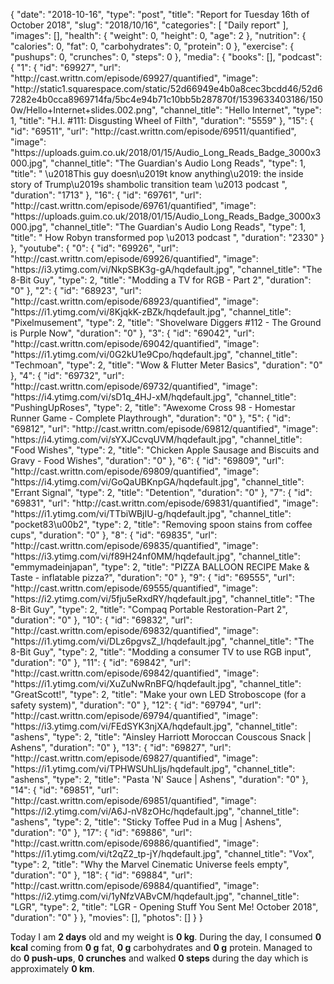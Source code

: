 {
    "date": "2018-10-16",
    "type": "post",
    "title": "Report for Tuesday 16th of October 2018",
    "slug": "2018\/10\/16",
    "categories": [
        "Daily report"
    ],
    "images": [],
    "health": {
        "weight": 0,
        "height": 0,
        "age": 2
    },
    "nutrition": {
        "calories": 0,
        "fat": 0,
        "carbohydrates": 0,
        "protein": 0
    },
    "exercise": {
        "pushups": 0,
        "crunches": 0,
        "steps": 0
    },
    "media": {
        "books": [],
        "podcast": {
            "1": {
                "id": "69927",
                "url": "http:\/\/cast.writtn.com\/episode\/69927\/quantified",
                "image": "http:\/\/static1.squarespace.com\/static\/52d66949e4b0a8cec3bcdd46\/52d67282e4b0cca8969714fa\/5bc4e94b71c10bb5b287870f\/1539633403186\/1500w\/Hello+Internet+slides.002.png",
                "channel_title": "Hello Internet",
                "type": 1,
                "title": "H.I. #111: Disgusting Wheel of Filth",
                "duration": "5559"
            },
            "15": {
                "id": "69511",
                "url": "http:\/\/cast.writtn.com\/episode\/69511\/quantified",
                "image": "https:\/\/uploads.guim.co.uk\/2018\/01\/15\/Audio_Long_Reads_Badge_3000x3000.jpg",
                "channel_title": "The Guardian's Audio Long Reads",
                "type": 1,
                "title": " \u2018This guy doesn\u2019t know anything\u2019: the inside story of Trump\u2019s shambolic transition team \u2013 podcast ",
                "duration": "1713"
            },
            "16": {
                "id": "69761",
                "url": "http:\/\/cast.writtn.com\/episode\/69761\/quantified",
                "image": "https:\/\/uploads.guim.co.uk\/2018\/01\/15\/Audio_Long_Reads_Badge_3000x3000.jpg",
                "channel_title": "The Guardian's Audio Long Reads",
                "type": 1,
                "title": " How Robyn transformed pop \u2013 podcast ",
                "duration": "2330"
            }
        },
        "youtube": {
            "0": {
                "id": "69926",
                "url": "http:\/\/cast.writtn.com\/episode\/69926\/quantified",
                "image": "https:\/\/i3.ytimg.com\/vi\/NkpSBK3g-gA\/hqdefault.jpg",
                "channel_title": "The 8-Bit Guy",
                "type": 2,
                "title": "Modding a TV for RGB - Part 2",
                "duration": "0"
            },
            "2": {
                "id": "68923",
                "url": "http:\/\/cast.writtn.com\/episode\/68923\/quantified",
                "image": "https:\/\/i1.ytimg.com\/vi\/8KjqkK-zBZk\/hqdefault.jpg",
                "channel_title": "Pixelmusement",
                "type": 2,
                "title": "Shovelware Diggers #112 - The Ground is Purple Now",
                "duration": "0"
            },
            "3": {
                "id": "69042",
                "url": "http:\/\/cast.writtn.com\/episode\/69042\/quantified",
                "image": "https:\/\/i1.ytimg.com\/vi\/0G2kU1e9Cpo\/hqdefault.jpg",
                "channel_title": "Techmoan",
                "type": 2,
                "title": "Wow & Flutter Meter Basics",
                "duration": "0"
            },
            "4": {
                "id": "69732",
                "url": "http:\/\/cast.writtn.com\/episode\/69732\/quantified",
                "image": "https:\/\/i4.ytimg.com\/vi\/sD1q_4HJ-xM\/hqdefault.jpg",
                "channel_title": "PushingUpRoses",
                "type": 2,
                "title": "Awexome Cross 98 - Homestar Runner Game - Complete Playthrough",
                "duration": "0"
            },
            "5": {
                "id": "69812",
                "url": "http:\/\/cast.writtn.com\/episode\/69812\/quantified",
                "image": "https:\/\/i4.ytimg.com\/vi\/sYXJCcvqUVM\/hqdefault.jpg",
                "channel_title": "Food Wishes",
                "type": 2,
                "title": "Chicken Apple Sausage and Biscuits and Gravy - Food Wishes",
                "duration": "0"
            },
            "6": {
                "id": "69809",
                "url": "http:\/\/cast.writtn.com\/episode\/69809\/quantified",
                "image": "https:\/\/i4.ytimg.com\/vi\/GoQaUBKnpGA\/hqdefault.jpg",
                "channel_title": "Errant Signal",
                "type": 2,
                "title": "Detention",
                "duration": "0"
            },
            "7": {
                "id": "69831",
                "url": "http:\/\/cast.writtn.com\/episode\/69831\/quantified",
                "image": "https:\/\/i1.ytimg.com\/vi\/TTbiWBjIU-g\/hqdefault.jpg",
                "channel_title": "pocket83\u00b2",
                "type": 2,
                "title": "Removing spoon stains from coffee cups",
                "duration": "0"
            },
            "8": {
                "id": "69835",
                "url": "http:\/\/cast.writtn.com\/episode\/69835\/quantified",
                "image": "https:\/\/i3.ytimg.com\/vi\/f89H24nf0MM\/hqdefault.jpg",
                "channel_title": "emmymadeinjapan",
                "type": 2,
                "title": "PIZZA BALLOON RECIPE Make & Taste - inflatable pizza?",
                "duration": "0"
            },
            "9": {
                "id": "69555",
                "url": "http:\/\/cast.writtn.com\/episode\/69555\/quantified",
                "image": "https:\/\/i2.ytimg.com\/vi\/5fju5eRxdRY\/hqdefault.jpg",
                "channel_title": "The 8-Bit Guy",
                "type": 2,
                "title": "Compaq Portable Restoration-Part 2",
                "duration": "0"
            },
            "10": {
                "id": "69832",
                "url": "http:\/\/cast.writtn.com\/episode\/69832\/quantified",
                "image": "https:\/\/i1.ytimg.com\/vi\/DLz6pgvsZ_I\/hqdefault.jpg",
                "channel_title": "The 8-Bit Guy",
                "type": 2,
                "title": "Modding a consumer TV to use RGB input",
                "duration": "0"
            },
            "11": {
                "id": "69842",
                "url": "http:\/\/cast.writtn.com\/episode\/69842\/quantified",
                "image": "https:\/\/i1.ytimg.com\/vi\/XuZuNwRnBFQ\/hqdefault.jpg",
                "channel_title": "GreatScott!",
                "type": 2,
                "title": "Make your own LED Stroboscope (for a safety system)",
                "duration": "0"
            },
            "12": {
                "id": "69794",
                "url": "http:\/\/cast.writtn.com\/episode\/69794\/quantified",
                "image": "https:\/\/i3.ytimg.com\/vi\/FEdSYK3njXA\/hqdefault.jpg",
                "channel_title": "ashens",
                "type": 2,
                "title": "Ainsley Harriott Moroccan Couscous Snack | Ashens",
                "duration": "0"
            },
            "13": {
                "id": "69827",
                "url": "http:\/\/cast.writtn.com\/episode\/69827\/quantified",
                "image": "https:\/\/i1.ytimg.com\/vi\/TPHWSUhLljs\/hqdefault.jpg",
                "channel_title": "ashens",
                "type": 2,
                "title": "Pasta 'N' Sauce | Ashens",
                "duration": "0"
            },
            "14": {
                "id": "69851",
                "url": "http:\/\/cast.writtn.com\/episode\/69851\/quantified",
                "image": "https:\/\/i2.ytimg.com\/vi\/A6J-nV8zOHc\/hqdefault.jpg",
                "channel_title": "ashens",
                "type": 2,
                "title": "Sticky Toffee Pud in a Mug | Ashens",
                "duration": "0"
            },
            "17": {
                "id": "69886",
                "url": "http:\/\/cast.writtn.com\/episode\/69886\/quantified",
                "image": "https:\/\/i1.ytimg.com\/vi\/t2qZ2_tp-jY\/hqdefault.jpg",
                "channel_title": "Vox",
                "type": 2,
                "title": "Why the Marvel Cinematic Universe feels empty",
                "duration": "0"
            },
            "18": {
                "id": "69884",
                "url": "http:\/\/cast.writtn.com\/episode\/69884\/quantified",
                "image": "https:\/\/i2.ytimg.com\/vi\/1yNfzVABvCM\/hqdefault.jpg",
                "channel_title": "LGR",
                "type": 2,
                "title": "LGR - Opening Stuff You Sent Me! October 2018",
                "duration": "0"
            }
        },
        "movies": [],
        "photos": []
    }
}

Today I am <strong>2 days</strong> old and my weight is <strong>0 kg</strong>. During the day, I consumed <strong>0 kcal</strong> coming from <strong>0 g</strong> fat, <strong>0 g</strong> carbohydrates and <strong>0 g</strong> protein. Managed to do <strong>0 push-ups</strong>, <strong>0 crunches</strong> and walked <strong>0 steps</strong> during the day which is approximately <strong>0 km</strong>.